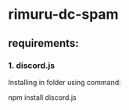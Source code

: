 # rimuru-dc-spam

## requirements:

### <p align="left">1. discord.js</p>
<p align=" ">
Installing in folder using command:
<p align=" ">
    npm install discord.js
</p>
</p>
